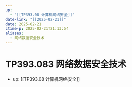```yaml
---
up:
  - "[[TP393.08 计算机网络安全]]"
date-link: "[[2025-02-21]]"
date: 2025-02-21
ctime-p: 2025-02-21T21:13:54
aliases:
  - 网络数据安全技术
---
```


# TP393.083 网络数据安全技术

- up: [[TP393.08 计算机网络安全]]
